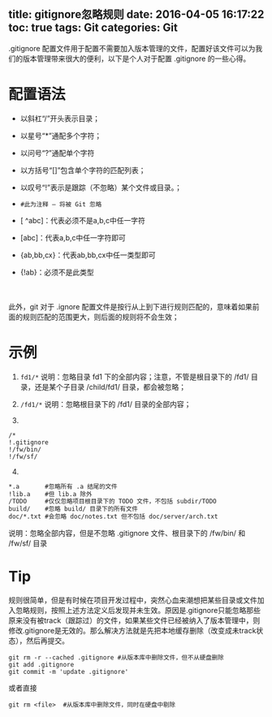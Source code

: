 title: gitignore忽略规则
date: 2016-04-05 16:17:22
toc: true
tags: Git
categories: Git
---

.gitignore 配置文件用于配置不需要加入版本管理的文件，配置好该文件可以为我们的版本管理带来很大的便利，以下是个人对于配置 .gitignore 的一些心得。

# 配置语法 #


- 以斜杠“/”开头表示目录；

- 以星号“*”通配多个字符；
<!--more-->
- 以问号“?”通配单个字符

- 以方括号“[]”包含单个字符的匹配列表；

- 以叹号“!”表示是跟踪（不忽略）某个文件或目录。；

- `#此为注释 – 将被 Git 忽略`

- [ ^abc]：代表必须不是a,b,c中任一字符

- [abc]：代表a,b,c中任一字符即可

- {ab,bb,cx}：代表ab,bb,cx中任一类型即可

- {!ab}：必须不是此类型    
 


　　

此外，git 对于 .ignore 配置文件是按行从上到下进行规则匹配的，意味着如果前面的规则匹配的范围更大，则后面的规则将不会生效；

# 示例 #

1. `fd1/*`
说明：忽略目录 fd1 下的全部内容；注意，不管是根目录下的 /fd1/ 目录，还是某个子目录 /child/fd1/ 目录，都会被忽略；

2. `/fd1/*`
说明：忽略根目录下的 /fd1/ 目录的全部内容；

3.
```
/*
!.gitignore
!/fw/bin/
!/fw/sf/
```

4.

```html
*.a       #忽略所有 .a 结尾的文件
!lib.a    #但 lib.a 除外
/TODO     #仅仅忽略项目根目录下的 TODO 文件，不包括 subdir/TODO
build/    #忽略 build/ 目录下的所有文件
doc/*.txt #会忽略 doc/notes.txt 但不包括 doc/server/arch.txt
```

说明：忽略全部内容，但是不忽略 .gitignore 文件、根目录下的 /fw/bin/ 和 /fw/sf/ 目录


# Tip #

规则很简单，但是有时候在项目开发过程中，突然心血来潮想把某些目录或文件加入忽略规则，按照上述方法定义后发现并未生效。原因是.gitignore只能忽略那些原来没有被track（跟踪过）的文件，如果某些文件已经被纳入了版本管理中，则修改.gitignore是无效的。那么解决方法就是先把本地缓存删除（改变成未track状态），然后再提交。

```
git rm -r --cached .gitignore #从版本库中删除文件，但不从硬盘删除
git add .gitignore
git commit -m 'update .gitignore'
```

或者直接

`git rm <file>  #从版本库中删除文件，同时在硬盘中剔除`